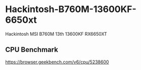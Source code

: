 # Hackintosh-B760M-13600KF-6650xt
Hackintosh MSI B760M 13th 13600KF RX6650XT

## CPU Benchmark
https://browser.geekbench.com/v6/cpu/5238600
